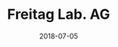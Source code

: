 ---
title:          "Freitag Lab. AG"
date:           "2018-07-05"
draft:          false
robotsExclude:  true
---